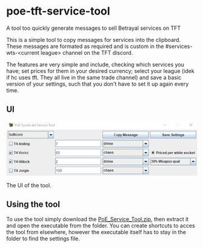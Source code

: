 # poe-tft-service-tool
A tool too quickly generate messages to sell Betrayal services on TFT

This is a simple tool to copy messages for services into the clipboard. 
These messages are formated as required and is custom in the \#services-wts-\<current league\> channel on the TFT discord. 

The features are very simple and include, checking which services you have; set prices for them in your desired currency; select your league (idek if hc uses tft. They all live in the same trade channel) and save a basic version of your settings, such that you don't have to set it up again every time.

## UI
![example](ui_example.PNG)

The UI of the tool.

## Using the tool
To use the tool simply download the [PoE_Service_Tool.zip](https://github.com/kukumba-poe/poe-tft-service-tool/blob/main/PoE%20Service%20Tool.zip), then extract it and open the executable from the folder.
You can create shortcuts to acces the tool from elsewhere, however the executable itself has to stay in the folder to find the settings file.
 

